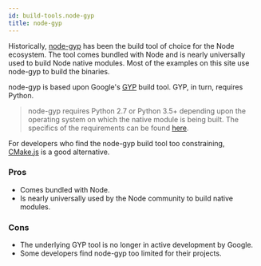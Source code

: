 ```yaml
---
id: build-tools.node-gyp
title: node-gyp
---
```


Historically, [node-gyp](https://github.com/nodejs/node-gyp) has been the build tool of choice for the Node ecosystem. The tool comes bundled with Node and is nearly universally used to build Node native modules. Most of the examples on this site use node-gyp to build the binaries. 

node-gyp is based upon Google's [GYP](https://gyp.gsrc.io/) build tool. GYP, in turn, requires Python. 

> node-gyp requires Python 2.7 or Python 3.5+ depending upon the operating system on which the native module is being built. The specifics of the requirements can be found [here](https://github.com/nodejs/node-gyp#installation).

For developers who find the node-gyp build tool too constraining, [CMake.js](cmake-js.html) is a good alternative. 

### Pros

- Comes bundled with Node.
- Is nearly universally used by the Node community to build native modules. 

### Cons

- The underlying GYP tool is no longer in active development by Google.
- Some developers find node-gyp too limited for their projects.
